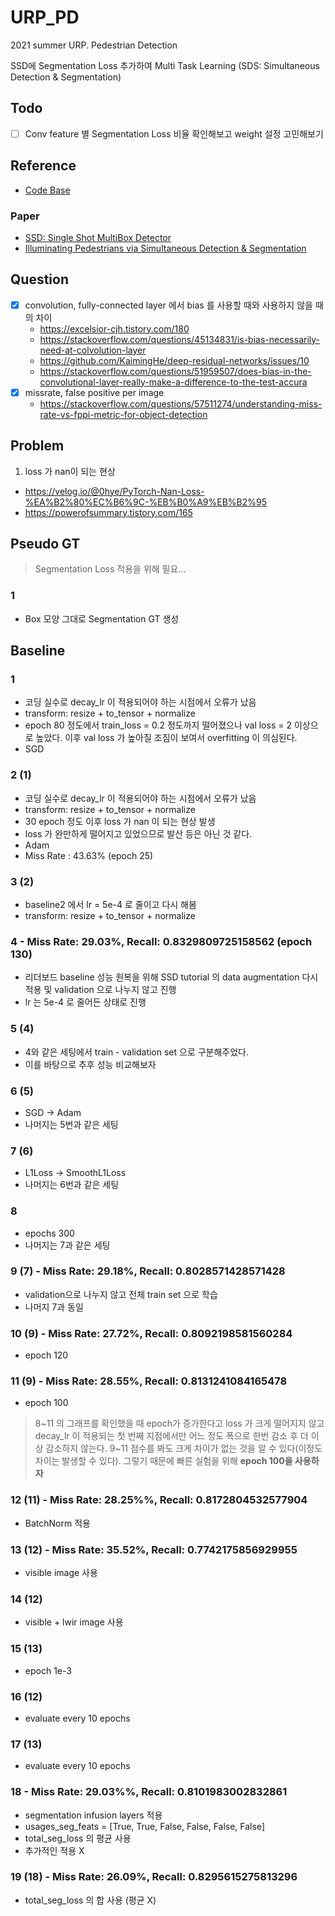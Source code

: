 # URP_PD
2021 summer URP. Pedestrian Detection

SSD에 Segmentation Loss 추가하여 Multi Task Learning (SDS: Simultaneous Detection & Segmentation)

## Todo
- [ ] Conv feature 별 Segmentation Loss 비율 확인해보고 weight 설정 고민해보기

## Reference
- [Code Base](https://github.com/sgrvinod/a-PyTorch-Tutorial-to-Object-Detection)
### Paper
- [SSD: Single Shot MultiBox Detector](https://arxiv.org/abs/1512.02325)
- [Illuminating Pedestrians via Simultaneous Detection & Segmentation](https://arxiv.org/abs/1706.08564)

## Question
- [x] convolution, fully-connected layer 에서 bias 를 사용할 때와 사용하지 않을 때의 차이
  - https://excelsior-cjh.tistory.com/180
  - https://stackoverflow.com/questions/45134831/is-bias-necessarily-need-at-colvolution-layer
  - https://github.com/KaimingHe/deep-residual-networks/issues/10
  - https://stackoverflow.com/questions/51959507/does-bias-in-the-convolutional-layer-really-make-a-difference-to-the-test-accura
- [x] missrate, false positive per image
  - https://stackoverflow.com/questions/57511274/understanding-miss-rate-vs-fppi-metric-for-object-detection

## Problem
1. loss 가 nan이 되는 현상
- https://velog.io/@0hye/PyTorch-Nan-Loss-%EA%B2%80%EC%B6%9C-%EB%B0%A9%EB%B2%95
- https://powerofsummary.tistory.com/165


## Pseudo GT
> Segmentation Loss 적용을 위해 필요...

### 1
- Box 모양 그대로 Segmentation GT 생성

## Baseline

### 1
- 코딩 실수로 decay_lr 이 적용되어야 하는 시점에서 오류가 났음
- transform: resize + to_tensor + normalize
- epoch 80 정도에서 train_loss = 0.2 정도까지 떨어졌으나 val loss = 2 이상으로 높았다. 이후 val loss 가 높아질 조짐이 보여서 overfitting 이 의심된다.
- SGD

### 2 (1)
- 코딩 실수로 decay_lr 이 적용되어야 하는 시점에서 오류가 났음
- transform: resize + to_tensor + normalize
- 30 epoch 정도 이후 loss 가 nan 이 되는 현상 발생
- loss 가 완만하게 떨어지고 있었으므로 발산 등은 아닌 것 같다.
- Adam
- Miss Rate : 43.63% (epoch 25)

### 3 (2)
- baseline2 에서 lr = 5e-4 로 줄이고 다시 해봄
- transform: resize + to_tensor + normalize

### 4 - Miss Rate: 29.03%, Recall: 0.8329809725158562 (epoch 130)
- 리더보드 baseline 성능 원복을 위해 SSD tutorial 의 data augmentation 다시 적용 및 validation 으로 나누지 않고 진행
- lr 는 5e-4 로 줄어든 상태로 진행


### 5 (4)
- 4와 같은 세팅에서 train - validation set 으로 구분해주었다.
- 이를 바탕으로 추후 성능 비교해보자

### 6 (5)
- SGD -> Adam
- 나머지는 5번과 같은 세팅

### 7 (6)
- L1Loss -> SmoothL1Loss
- 나머지는 6번과 같은 세팅

### 8
- epochs 300
- 나머지는 7과 같은 세팅

### 9 (7) - Miss Rate: 29.18%, Recall: 0.8028571428571428
- validation으로 나누지 않고 전체 train set 으로 학습
- 나머지 7과 동일

### 10 (9) - Miss Rate: 27.72%, Recall: 0.8092198581560284
- epoch 120

### 11 (9) - Miss Rate: 28.55%, Recall: 0.8131241084165478
- epoch 100
> 8~11 의 그래프를 확인했을 때 epoch가 증가한다고 loss 가 크게 떨어지지 않고 decay_lr 이 적용되는 첫 번째 지점에서만 어느 정도 폭으로 한번 감소 후 더 이상 감소하지 않는다. 9~11 점수를 봐도 크게 차이가 없는 것을 알 수 있다(이정도 차이는 발생할 수 있다). 그렇기 때문에 빠른 실험을 위해 **epoch 100을 사용하자**

### 12 (11) - Miss Rate: 28.25%%, Recall: 0.8172804532577904
- BatchNorm 적용

### 13 (12) - Miss Rate: 35.52%, Recall: 0.7742175856929955
- visible image 사용

### 14 (12)
- visible + lwir image 사용

### 15 (13)
- epoch 1e-3

### 16 (12)
- evaluate every 10 epochs

### 17 (13)
- evaluate every 10 epochs

### 18 - Miss Rate: 29.03%%, Recall: 0.8101983002832861
- segmentation infusion layers 적용
- usages_seg_feats = [True, True, False, False, False, False]
- total_seg_loss 의 평균 사용
- 추가적인 적용 X

### 19 (18) - Miss Rate: 26.09%, Recall: 0.8295615275813296
- total_seg_loss 의 합 사용 (평균 X)